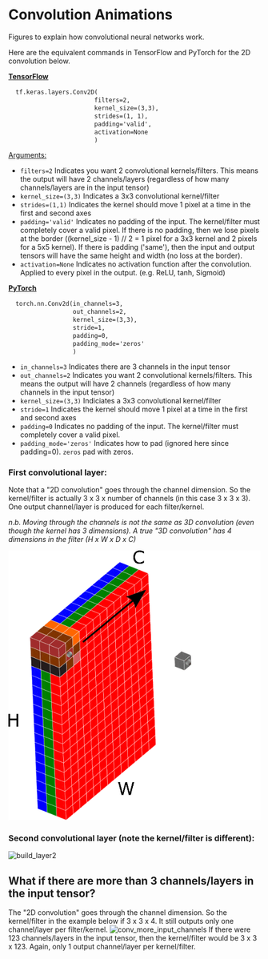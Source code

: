 # Convolution Animations

Figures to explain how convolutional neural networks work.

Here are the equivalent commands in TensorFlow and PyTorch for the 2D convolution below.

[**TensorFlow**](https://www.tensorflow.org/api_docs/python/tf/keras/layers/Conv2D)
```
  tf.keras.layers.Conv2D(
                        filters=2, 
                        kernel_size=(3,3), 
                        strides=(1, 1), 
                        padding='valid',
                        activation=None
                        )
```

[Arguments:](https://www.tensorflow.org/api_docs/python/tf/keras/layers/Conv2D#args)
+ `filters=2` Indicates you want 2 convolutional kernels/filters. This means the output will have 2 channels/layers (regardless of how many channels/layers are in the input tensor)
+ `kernel_size=(3,3)` Indicates a 3x3 convolutional kernel/filter
+ `strides=(1,1)` Indicates the kernel should move 1 pixel at a time in the first and second axes
+ `padding='valid'` Indicates no padding of the input. The kernel/filter must completely cover a valid pixel. If there is no padding, then we lose pixels at the border ((kernel_size - 1) // 2 = 1 pixel for a 3x3 kernel and 2 pixels for a 5x5 kernel). If there is padding ('same'), then the input and output tensors will have the same height and width (no loss at the border).
+ `activation=None` Indicates no activation function after the convolution. Applied to every pixel in the output. (e.g. ReLU, tanh, Sigmoid)

[**PyTorch**](https://pytorch.org/docs/stable/generated/torch.nn.Conv2d.html)
```
  torch.nn.Conv2d(in_channels=3, 
                  out_channels=2, 
                  kernel_size=(3,3), 
                  stride=1, 
                  padding=0, 
                  padding_mode='zeros'
                  )
```
+ `in_channels=3` Indicates there are 3 channels in the input tensor
+ `out_channels=2` Indicates you want 2 convolutional kernels/filters. This means the output will have 2 channels (regardless of how many channels in the input tensor)
+ `kernel_size=(3,3)` Indiciates a 3x3 convolutional kernel/filter
+ `stride=1` Indicates the kernel should move 1 pixel at a time in the first and second axes
+ `padding=0` Indicates no padding of the input. The kernel/filter must completely cover a valid pixel.
+ `padding_mode='zeros'` Indicates how to pad (ignored here since padding=0). `zeros` pad with zeros.


### First convolutional layer:

Note that a "2D convolution" goes through the channel dimension. So the kernel/filter is actually 3 x 3 x number of channels (in this case 3 x 3 x 3). One output channel/layer is produced for each filter/kernel. 

*n.b. Moving through the channels is not the same as 3D convolution (even though the kernel has 3 dimensions). A true "3D convolution" has 4 dimensions in the filter (H x W x D x C)*

![build_layer1](build_layer_1/convolution_layer1.gif)

### Second convolutional layer (note the kernel/filter is different):

![build_layer2](build_layer_2/convolution_build_layer2.gif)

## What if there are more than 3 channels/layers in the input tensor?

The "2D convolution" goes through the channel dimension. So the kernel/filter in the example below if 3 x 3 x 4. It still outputs only one channel/layer per filter/kernel.
![conv_more_input_channels](build_layer_more_channels/convolution_4layers_2outs.gif) If there were 123 channels/layers in the input tensor, then the kernel/filter would be 3 x 3 x 123. Again, only 1 output channel/layer per kernel/filter.

